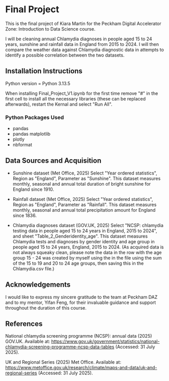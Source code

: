 
# Final Project

This is the final project of Kiara Martin for the Peckham Digital Accelerator Zone: Introduction to Data Science course. 

I will be cleaning annual Chlamydia diagnoses in people aged 15 to 24 years, sunshine and rainfall data in England from 2015 to 2024. I will then compare the weather data against Chlamydia diagnostic data in attempts to identify a possible correlation between the two datasets.


## Installation Instructions

Python version = Python 3.13.5

When installing Final_Project_V1.ipynb for the first time remove "#" in the first cell to install all the necessary libraries (these can be replaced afterwards), restart the Kernal and select "Run All".

### Python Packages Used

 - pandas
 - pandas matplotlib
 - plotly
 - nbformat

## Data Sources and Acquisition

 - Sunshine dataset (Met Office, 2025)
   Select "Year ordered statistics", Region as "England", Parameter as "Sunshine".
   This dataset measures monthly, seasonal and annual total duration of bright sunshine for England since 1910.
   
 - Rainfall dataset (Met Office, 2025)
   Select "Year ordered statistics", Region as "England", Parameter as "Rainfall".
   This dataset measures monthly, seasonal and annual total precipitation amount for England since 1836.

 - Chlamydia diagnoses dataset (GOV.UK, 2025)
   Select "NCSP: chlamydia testing data in people aged 15 to 24 years in England, 2015 to 2024", and sheet "Table_2_Genderidentity_age".
   This dataset measures Chlamydia tests and diagnoses by gender identity and age group in people aged 15 to 24 years, England, 2015 to 2024. (As acquired data is not always squeaky clean, please note the data in the row with the age group 15 - 24 was created by myself using the in the file using the sum of the 15 to 19 and 20 to 24 age groups, then saving this in the Chlamydia.csv file.)


## Acknowledgements

I would like to express my sincere gratitude to the team at Peckham DAZ and to my mentor, Yifan Feng, for their invaluable guidance and support throughout the duration of this course.


## References 

National chlamydia screening programme (NCSP): annual data (2025) GOV.UK. Available at: https://www.gov.uk/government/statistics/national-chlamydia-screening-programme-ncsp-data-tables (Accessed: 31 July 2025). 

UK and Regional Series (2025) Met Office. Available at: https://www.metoffice.gov.uk/research/climate/maps-and-data/uk-and-regional-series (Accessed: 31 July 2025). 

